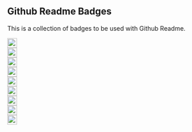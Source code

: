 ## Github Readme Badges
This is a collection of badges to be used with Github Readme.


<a href="https://lokutech.github.io/Calculator/">
  <img src="https://img.shields.io/badge/Online_at_Github_Pages-success?logo=github"  height="22">
</a>  <br />

<a href="https://url-shortener-loku.herokuapp.com/">
  <img src="https://img.shields.io/badge/Online_at_Heroku-430098?logo=heroku"  height="22">
</a>  <br />

<a href="https://www.reactjs.org">
  <img src="https://img.shields.io/badge/React-v16.13.1-grey?logo=React&labelColor=blue"  height="22">
</a>  <br />

<a href="https://developer.mozilla.org/en-US/docs/Web/Guide/HTML/HTML5">
  <img src="https://img.shields.io/badge/HTML-E34F26?logo=html5&logoColor=white"  height="22">
</a> <br />

<a href="https://developer.mozilla.org/en-US/docs/Web/CSS">
  <img src="https://img.shields.io/badge/CSS-1572B6?logo=css3&logoColor=white"  height="22">
</a> <br />

<a href="https://getbootstrap.com/">
  <img src="https://img.shields.io/badge/Bootstrap-v4.5-grey?logo=bootstrap&labelColor=563d7c&logoColor=white"  height="22">
</a> <br />

<a href="https://www.mongodb.com/">
  <img src="https://img.shields.io/badge/MongoDB-v4.4-grey?logo=mongodb&labelColor=339933&logoColor=white"  height="22">
</a> <br />


<a href="https://nodejs.org/">
  <img src="https://img.shields.io/badge/Node.js-v12.18.4-grey?logo=Node.js&labelColor=339933&logoColor=white"  height="22">
</a> <br />

<a href="https://developer.mozilla.org/en-US/docs/Web/javascript">
  <img src="https://img.shields.io/badge/Vanilla-v6+-grey?logo=javascript&labelColor=F7DF1E&logoColor=black"  height="22">
</a> <br />

